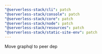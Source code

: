 ```yaml
---
"@serverless-stack/cli": patch
"@serverless-stack/console": patch
"@serverless-stack/core": patch
"@serverless-stack/node": patch
"@serverless-stack/resources": patch
"@serverless-stack/static-site-env": patch
---
```


Move graphql to peer dep

